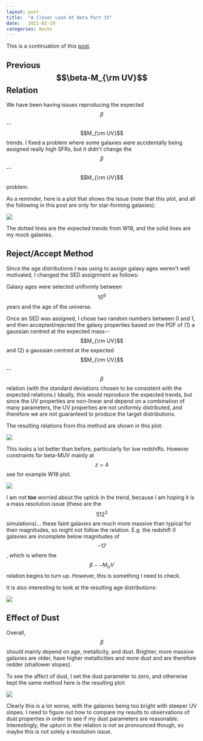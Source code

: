 ```yaml
---
layout: post
title:  "A Closer Look At Beta Part IV"
date:   2021-02-10
categories: mocks
---
```


This is a continuation of this <a href="https://ndrakos.github.io/blog/mocks/A_Closer_Look_At_Beta_Part_III/">post</a>.


## Previous $$\beta-M_{\rm UV}$$ Relation

We have been having issues reproducing the expected $$\beta$$--$$M_{\rm UV}$$ trends. I fixed a problem where some galaxies were accidentally being assigned really high SFRs, but it didn't change the  $$\beta$$--$$M_{\rm UV}$$ problem.

As a reminder, here is a plot that shows the issue (note that this plot, and all the following in this post are only for star-forming galaxies):

<img src="{{ site.baseurl }}/assets/plots/20200929_MUV.png">

The dotted lines are the expected trends from W18, and the solid lines are my mock galaxies.


## Reject/Accept Method

Since the age distributions I was using to assign galaxy ages weren't well motivated, I changed the SED assignment as follows:

Galaxy ages were selected uniformly between $$10^6$$ years and the age of the universe.

Once an SED was assigned, I chose two random numbers between 0 and 1, and then accepted/rejected the galaxy properties based on the PDF of (1) a gaussian centred at the expected mass--$$M_{\rm UV}$$ and (2) a gaussian centred at the expected $$M_{\rm UV}$$--$$\beta$$ relation (with the standard deviations chosen to be consistent with the expected relations.) Ideally, this would reproduce the expected trends, but since the UV properties are non-linear and depend on a combination of many parameters, the UV properties are not uniformly distributed, and therefore we are not guaranteed to produce the target distributions.

The resulting relations from this method are shown in this plot:

<img src="{{ site.baseurl }}/assets/plots/20210210_MUV.png">

This looks a lot better than before, particularly for low redshifts. However constraints for beta-MUV mainly at $$z=4$$ see for example W18 plot.


<img src="{{ site.baseurl }}/assets/plots/20210210_W18_fig9.png">


I am not **too** worried about the uptick in the trend, because I am hoping it is a mass resolution issue (these are the $$512^3$$ simulations)... these faint galaxies are much more massive than typical for their magnitudes, so might not follow the relation. E.g. the redshift 0 galaxies are incomplete below magnitudes of $$-17$$, which is where the $$\beta--M_UV$$ relation begins to turn up. However, this is something I need to check.

It is also interesting to look at the resulting age distributions:

<img src="{{ site.baseurl }}/assets/plots/20210210_age_dist.png">



## Effect of Dust

Overall, $$\beta$$ should mainly depend on age, metallicity, and dust. Brighter, more massive galaxies are older, have higher metallicities and more dust and are therefore redder (shallower slopes).

To see the affect of dust, I set the dust parameter to zero, and otherwise kept the same method here is the resulting plot:

<img src="{{ site.baseurl }}/assets/plots/20210210_MUV_nodust.png">

Clearly this is a lot worse, with the galaxies being too bright with steeper UV slopes. I need to figure out how to compare my results to observations of dust properties in order to see if my dust parameters are reasonable. Interestingly, the upturn in the relation is not as pronounced though, so maybe this is not solely a resolution issue.
